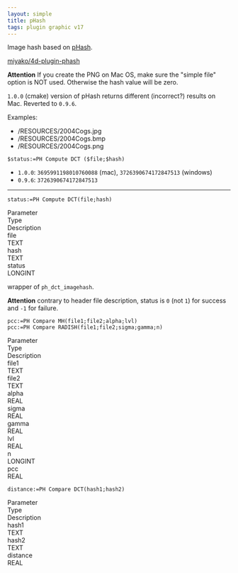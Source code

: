 ```yaml
---
layout: simple
title: pHash
tags: plugin graphic v17
---
```


Image hash based on [pHash](http://www.phash.org/).

<!--more-->

[miyako/4d-plugin-phash](https://github.com/miyako/4d-plugin-phash)

**Attention** If you create the PNG on Mac OS, make sure the "simple file" option is NOT used. Otherwise the hash value will be zero.

``1.0.0`` (cmake) version of pHash returns different (incorrect?) results on Mac. Reverted to ``0.9.6``.

Examples:

* /RESOURCES/2004Cogs.jpg
* /RESOURCES/2004Cogs.bmp
* /RESOURCES/2004Cogs.png

```
$status:=PH Compute DCT ($file;$hash)  
```

* ``1.0.0``: ``3695991198010760088`` (mac), ``3726390674172847513`` (windows)
* ``0.9.6``: ``3726390674172847513``

---

```
status:=PH Compute DCT(file;hash)
```

<div class="grid">
  <div class="syntax-th cell cell--2">Parameter</div>
  <div class="syntax-th cell cell--2">Type</div>
  <div class="syntax-th cell cell--8">Description</div>
  <div class="syntax-td cell cell--2">file</div>
  <div class="syntax-td cell cell--2">TEXT</div>
  <div class="syntax-td cell cell--8"></div>
  <div class="syntax-td cell cell--2">hash</div>
  <div class="syntax-td cell cell--2">TEXT</div>
  <div class="syntax-td cell cell--8"></div>  
  <div class="syntax-td cell cell--2">status</div>
  <div class="syntax-td cell cell--2">LONGINT</div>
  <div class="syntax-td cell cell--8"></div> 
</div>  

wrapper of ``ph_dct_imagehash``. 

**Attention** contrary to header file description, status is ``0`` (not ``1``) for success and ``-1`` for failure.

```
pcc:=PH Compare MH(file1;file2;alpha;lvl)
pcc:=PH Compare RADISH(file1;file2;sigma;gamma;n)
```

<div class="grid">
  <div class="syntax-th cell cell--2">Parameter</div>
  <div class="syntax-th cell cell--2">Type</div>
  <div class="syntax-th cell cell--8">Description</div>
  <div class="syntax-td cell cell--2">file1</div>
  <div class="syntax-td cell cell--2">TEXT</div>
  <div class="syntax-td cell cell--8"></div>
  <div class="syntax-td cell cell--2">file2</div>
  <div class="syntax-td cell cell--2">TEXT</div>
  <div class="syntax-td cell cell--8"></div>  
  <div class="syntax-td cell cell--2">alpha</div>
  <div class="syntax-td cell cell--2">REAL</div>
  <div class="syntax-td cell cell--8"></div> 
  <div class="syntax-td cell cell--2">sigma</div>
  <div class="syntax-td cell cell--2">REAL</div>
  <div class="syntax-td cell cell--8"></div>
  <div class="syntax-td cell cell--2">gamma</div>
  <div class="syntax-td cell cell--2">REAL</div>
  <div class="syntax-td cell cell--8"></div>  
  <div class="syntax-td cell cell--2">lvl</div>
  <div class="syntax-td cell cell--2">REAL</div>
  <div class="syntax-td cell cell--8"></div>
  <div class="syntax-td cell cell--2">n</div>
  <div class="syntax-td cell cell--2">LONGINT</div>
  <div class="syntax-td cell cell--8"></div>
  <div class="syntax-td cell cell--2">pcc</div>
  <div class="syntax-td cell cell--2">REAL</div>
  <div class="syntax-td cell cell--8"></div>  
</div> 

```
distance:=PH Compare DCT(hash1;hash2)
```

<div class="grid">
  <div class="syntax-th cell cell--2">Parameter</div>
  <div class="syntax-th cell cell--2">Type</div>
  <div class="syntax-th cell cell--8">Description</div>
  <div class="syntax-td cell cell--2">hash1</div>
  <div class="syntax-td cell cell--2">TEXT</div>
  <div class="syntax-td cell cell--8"></div>
  <div class="syntax-td cell cell--2">hash2</div>
  <div class="syntax-td cell cell--2">TEXT</div>
  <div class="syntax-td cell cell--8"></div>  
  <div class="syntax-td cell cell--2">distance</div>
  <div class="syntax-td cell cell--2">REAL</div>
  <div class="syntax-td cell cell--8"></div>   
</div> 
